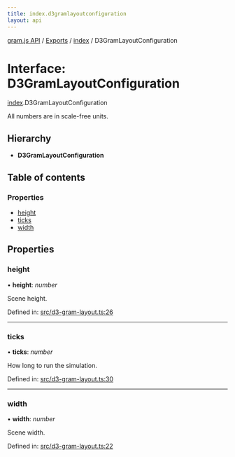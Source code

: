 ```yaml
---
title: index.d3gramlayoutconfiguration
layout: api
---
```


[gram.js API](../README.md) / [Exports](../modules.md) / [index](../modules/index.md) / D3GramLayoutConfiguration

# Interface: D3GramLayoutConfiguration

[index](../modules/index.md).D3GramLayoutConfiguration

All numbers are in scale-free units.

## Hierarchy

* **D3GramLayoutConfiguration**

## Table of contents

### Properties

- [height](index.d3gramlayoutconfiguration.md#height)
- [ticks](index.d3gramlayoutconfiguration.md#ticks)
- [width](index.d3gramlayoutconfiguration.md#width)

## Properties

### height

• **height**: *number*

Scene height.

Defined in: [src/d3-gram-layout.ts:26](https://github.com/gram-data/d3-gram/blob/b65614d/src/d3-gram-layout.ts#L26)

___

### ticks

• **ticks**: *number*

How long to run the simulation.

Defined in: [src/d3-gram-layout.ts:30](https://github.com/gram-data/d3-gram/blob/b65614d/src/d3-gram-layout.ts#L30)

___

### width

• **width**: *number*

Scene width.

Defined in: [src/d3-gram-layout.ts:22](https://github.com/gram-data/d3-gram/blob/b65614d/src/d3-gram-layout.ts#L22)
